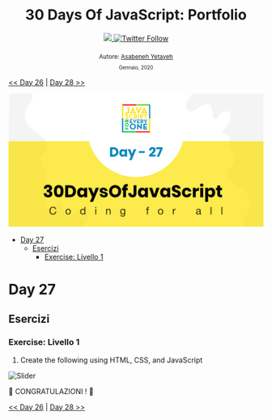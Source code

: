 <div align="center">
  <h1> 30 Days Of JavaScript: Portfolio</h1>
  <a class="header-badge" target="_blank" href="https://www.linkedin.com/in/asabeneh/">
  <img src="https://img.shields.io/badge/style--5eba00.svg?label=LinkedIn&logo=linkedin&style=social">
  </a>
  <a class="header-badge" target="_blank" href="https://twitter.com/Asabeneh">
  <img alt="Twitter Follow" src="https://img.shields.io/twitter/follow/asabeneh?style=social">
  </a>

<sub>Autore:
<a href="https://www.linkedin.com/in/asabeneh/" target="_blank">Asabeneh Yetayeh</a><br>
<small> Gennaio, 2020</small>
</sub>

</div>

[<< Day 26](../26_Day_World_countries_data_visualization_2/26_day_world_countries_data_visualization_2.md) | [Day 28 >>](../28_Day_Mini_project_leaderboard/28_day_mini_project_leaderboard.md)

![Thirty Days Of JavaScript](../../images/banners/day_1_27.png)

- [Day 27](#day-27)
  - [Esercizi](#exercises)
    - [Exercise: Livello 1](#exercise-level-1)

# Day 27

## Esercizi

### Exercise: Livello 1

1. Create the following using HTML, CSS, and JavaScript

![Slider](./../images/projects/dom_mini_project_slider_day_7.1.gif)

🎉 CONGRATULAZIONI ! 🎉

[<< Day 26](../26_Day_World_countries_data_visualization_2/26_day_world_countries_data_visualization_2.md) | [Day 28 >>](../28_Day_Mini_project_leaderboard/28_day_mini_project_leaderboard.md)